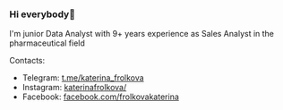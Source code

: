### Hi everybody👋
I'm junior Data Analyst with 9+ years experience as Sales Analyst in the pharmaceutical field

Contacts:
 * Telegram: [t.me/katerina_frolkova](https://t.me/katerina_frolkova)
 * Instagram: [katerinafrolkova/](https://www.instagram.com/katerinafrolkova/)
 * Facebook: [facebook.com/frolkovakaterina](https://www.facebook.com/frolkovakaterina)





